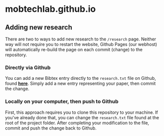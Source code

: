 # mobtechlab.github.io

## Adding new research 
There are two to ways to add new research to the `/research` page. Neither way will not require you to restart the website, Github Pages (our webhost) will automatically re-build the page on each commit (change) to the repository.

### Directly via Github
You can add a new Bibtex entry directly to the `research.txt` file on Github, found **[here](https://github.com/mobiletechlab/mobiletechlab.github.io/blob/master/research.txt)**. Simply add a new entry representing your paper, then commit the change.

### Locally on your computer, then push to Github
First, this approach requires you to clone this repository to your machine. If you've already done that, you can change the `research.txt` file found at the root of the project folder. After completing your modification to the file, commit and push the change back to Github.
